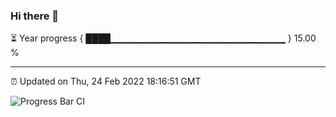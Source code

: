 ### Hi there 👋

⏳ Year progress { ████▁▁▁▁▁▁▁▁▁▁▁▁▁▁▁▁▁▁▁▁▁▁▁▁▁▁ } 15.00 %

---

⏰ Updated on Thu, 24 Feb 2022 18:16:51 GMT

![Progress Bar CI](https://github.com/liununu/liununu/workflows/Progress%20Bar%20CI/badge.svg)
